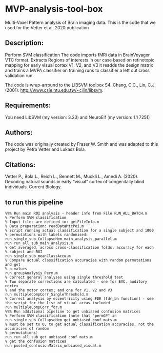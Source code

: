 # MVP-analysis-tool-box
Multi-Voxel Pattern analysis of Brain imaging data. 
This is the code that we used for the Vetter et al. 2020 publication

## Description: 
Perform SVM classification
The code imports fMRi data in BrainVoyager VTC format. Extracts Regions of interests in our case based on retinotopic mapping for early visual cortex V1, V2, and V3
it readds the design matrix and trains a MVPA classifier on training runs to classifier a left out cross validation run 

The code is wrap-arround to the LIBSVM toolbox 
S4. Chang, C.C., Lin, C.J. (2001). http://www.csie.ntu.edu.tw/~cjlin/libsvm.

## Requirements:
You need LibSVM (my version: 3.23) and NeuroElf (my version: 1.1 7251)

## Authors: 
The code was originally created by Fraser W. Smith and was adapted to this project by Petra Vetter and Lukasz Bola.

## Citations:  
Vetter P., Bola L., Reich L., Bennett M., Muckli L., Amedi A. (2020). Decoding natural sounds in early “visual” cortex of congenitally blind individuals. Current Biology.

## to run this pipeline

~~~
%%% Run main ROI analysis - header info from File RUN_ALL_BATCH.m
% Perform SVM classification
% Input files are defined in: getFileInfo.m
% Data preparation: readDataMtcPoi.m
% Script running actual classification for a single subject and 1000
% permutations with labels randomised: run_single_sub_CollapseHem_main_analysis_parallel.m
run run_all_sub_main_analysis.m
% Get averaged, across cross-classification folds, accuracy for each
% subject and ROI
run single_sub_meanClassAccu.m
% Compare actual classification accuracies with random permutations and get
% p-values
run groupAnalysis_Perm.m
% Correct general analyses using single threshold test
% Two separate corrections are calculated - one for EVC, auditory cortex
% and the motor cortex; and one for V1, V2 and V3
run multipleCompCorr_SingleThreshold.m
% Correct analysis by eccentricity using FDR (fdr_bh function) - see the script for the list of visual areas included 
run multipleCompCorr_fdr.m
%%% Run additional pipeline to get unbiased confusion matrices
% Perform SVM classification (note that "permGP" in run_single_sub_CollapseHem_get_unbiased_conf_mats.m 
% must be set to 0, to get actual classification accuracies, not the accuracies of random
% permutations)
run run_all_sub_get_unbiased_conf_mats.m
% get the confusion matrices
run pooled_confusionMatrix_unbiased_visual.m
~~~
